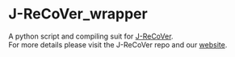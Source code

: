 # J-ReCoVer_wrapper

A python script and compiling suit for [J-ReCoVer](https://github.com/spencerwuwu/J-ReCoVer).   
For more details please visit the J-ReCoVer repo and our [website](http://jrecover.iis.sinica.edu.tw/).
